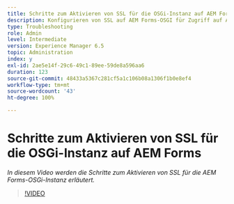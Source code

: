 ```yaml
---
title: Schritte zum Aktivieren von SSL für die OSGi-Instanz auf AEM Forms
description: Konfigurieren von SSL auf AEM Forms-OSGI für Zugriff auf AEM über HTTPS
type: Troubleshooting
role: Admin
level: Intermediate
version: Experience Manager 6.5
topic: Administration
index: y
exl-id: 2ae5e14f-29c6-49c1-89ee-59de8a596aa6
duration: 123
source-git-commit: 48433a5367c281cf5a1c106b08a1306f1b0e8ef4
workflow-type: tm+mt
source-wordcount: '43'
ht-degree: 100%

---
```


# Schritte zum Aktivieren von SSL für die OSGi-Instanz auf AEM Forms

*In diesem Video werden die Schritte zum Aktivieren von SSL für die AEM Forms-OSGi-Instanz erläutert.*

>[!VIDEO](https://video.tv.adobe.com/v/335524?quality=12&learn=on)
